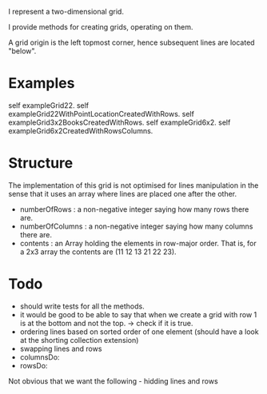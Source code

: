 I represent  a two-dimensional grid.

I provide methods for creating grids, operating on them.

A grid origin is the left topmost corner, hence subsequent lines are located "below".

Examples
========

self exampleGrid22.
self exampleGrid22WithPointLocationCreatedWithRows.
self exampleGrid3x2BooksCreatedWithRows.
self exampleGrid6x2.
self exampleGrid6x2CreatedWithRowsColumns.

Structure
========

The implementation of this grid is not optimised for lines manipulation in the sense that it uses an array where lines are placed one after the other. 

 - numberOfRows : a non-negative integer saying how many rows there are.
 - numberOfColumns : a non-negative integer saying how many columns there are.
 - contents : an Array holding the elements in row-major order.  That is, for a 2x3 array the contents are (11 12 13 21 22 23).  

Todo
====
- should write tests for all the methods.
- it would be good to be able to say that when we create a grid with row 1 is at the bottom and not the top.  -> check if it is true.
- ordering lines based on sorted order of one element (should have a look at the shorting collection extension)
- swapping lines and rows
- columnsDo:
- rowsDo:
	
Not obvious that we want the following
	- hidding lines and rows	
